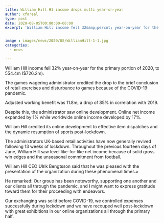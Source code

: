 ```yaml
---
title: William Hill H1 income drops multi year-on-year
author: xforeal 
type: post
date: 2020-08-05T00:00:00+00:00
excerpt: 'William Hill income fell 32&amp;percnt; year-on-year for the primary portion of 2020, to 554 '


image : images/news/2020/08/WilliamHill-1-1.jpg
categories:
  - news

---
```

William Hill income fell 32&percnt; year-on-year for the primary portion of 2020, to 554.4m ($726.2m). 

The games wagering administrator credited the drop to the brief conclusion of retail exercises and disturbance to games because of the COVID-19 pandemic. 

Adjusted working benefit was 11.8m, a drop of 85&percnt; in correlation with 2019. 

Despite this, the administrator saw online development. Online net income expanded by 1&percnt; while worldwide online income developed by 17&percnt;. 

William Hill credited its online development to effective item dispatches and the dynamic resumption of sports post-lockdown. 

The administrators UK-based retail activities have now generally revived following 13 weeks of lockdown. Throughout the previous fourteen days of June, William Hill saw level like-for-like net income because of solid gross win edges and the unseasonal commitment from football. 

William Hill CEO Ulrik Bengtsson said that he was pleased with the presentation of the organization during these phenomenal times.&#187; 

He remarked: Our group has been noteworthy, supporting one another and our clients all through the pandemic, and I might want to express gratitude toward them for their proceeding with endeavors. 

Our exchanging was solid before COVID-19, we controlled expenses successfully during lockdown and we have recouped well post-lockdown with great exhibitions in our online organizations all through the primary half.